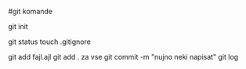 #git komande

git init

git status
touch .gitignore

git add fajl.ajl
git add .     za vse
git commit -m "nujno neki napisat"
git log
